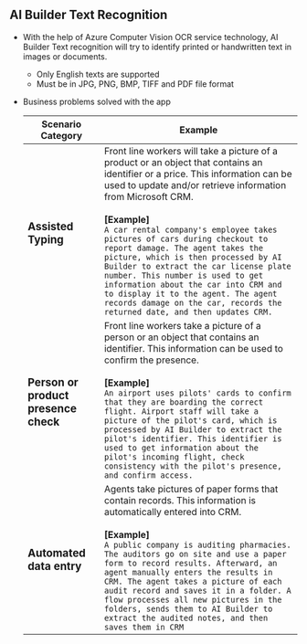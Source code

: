 ## AI Builder Text Recognition

-   With the help of Azure Computer Vision OCR service technology, AI Builder Text recognition will try to identify printed or handwritten text in images or documents.

    -   Only English texts are supported
    -   Must be in JPG, PNG, BMP, TIFF and PDF file format

-   Business problems solved with the app

    | Scenario Category                         | Example                                                                                                                                                                                                                                                                                                                                                                                                                                                                                                                                                                                                                |
    | ----------------------------------------- | ---------------------------------------------------------------------------------------------------------------------------------------------------------------------------------------------------------------------------------------------------------------------------------------------------------------------------------------------------------------------------------------------------------------------------------------------------------------------------------------------------------------------------------------------------------------------------------------------------------------------- |
    | <h3>Assisted Typing</h3>                  | Front line workers will take a picture of a product or an object that contains an identifier or a price. This information can be used to update and/or retrieve information from Microsoft CRM. <br><br><b>[Example]</b><br>`A car rental company's employee takes pictures of cars during checkout to report damage. The agent takes the picture, which is then processed by AI Builder to extract the car license plate number. This number is used to get information about the car into CRM and to display it to the agent. The agent records damage on the car, records the returned date, and then updates CRM.` |
    | <h3>Person or product presence check</h3> | Front line workers take a picture of a person or an object that contains an identifier. This information can be used to confirm the presence. <br><br><b>[Example]</b><br>`An airport uses pilots' cards to confirm that they are boarding the correct flight. Airport staff will take a picture of the pilot's card, which is processed by AI Builder to extract the pilot's identifier. This identifier is used to get information about the pilot's incoming flight, check consistency with the pilot's presence, and confirm access.`                                                                              |
    | <h3>Automated data entry</h3>             | Agents take pictures of paper forms that contain records. This information is automatically entered into CRM. <br><br><b>[Example]</b><br>`A public company is auditing pharmacies. The auditors go on site and use a paper form to record results. Afterward, an agent manually enters the results in CRM. The agent takes a picture of each audit record and saves it in a folder. A flow processes all new pictures in the folders, sends them to AI Builder to extract the audited notes, and then saves them in CRM`                                                                                              |

